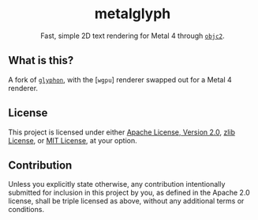 <div align="center">

# metalglyph

Fast, simple 2D text rendering for Metal 4 through [`objc2`](https://github.com/madsmtm/objc2).

</div>

## What is this?
A fork of [`glyphon`], with the [`wgpu`] renderer swapped out for a Metal 4 renderer.

[`glyphon`]: https://github.com/grovesNL/glyphon

## License
This project is licensed under either [Apache License, Version 2.0](LICENSE-APACHE), [zlib License](LICENSE-ZLIB), or [MIT License](LICENSE-MIT), at your option.

## Contribution
Unless you explicitly state otherwise, any contribution intentionally submitted for inclusion in this project by you, as defined in the Apache 2.0 license, shall be triple licensed as above, without any additional terms or conditions.
